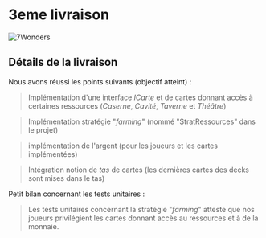 # 3eme livraison

![7Wonders](https://image.noelshack.com/fichiers/2019/06/1/1549316565-7-wonders.jpg)

  

## Détails de la livraison

  

Nous avons réussi les points suivants (objectif atteint) :

> Implémentation d'une interface *ICarte* et de cartes donnant accès à certaines ressources (*Caserne*, *Cavité*, *Taverne* et *Théâtre*)

> Implémentation stratégie "*farming*" (nommé "StratRessources" dans le projet)

> implémentation de l'argent (pour les joueurs et les cartes implémentées)

> Intégration notion de _tas_ de cartes (les dernières cartes des decks sont mises dans le tas)

Petit bilan concernant les tests unitaires :

> Les tests unitaires concernant la stratégie "*farming*"  atteste que nos joueurs privilégient les cartes donnant accès au ressources et à de la monnaie. 
